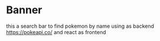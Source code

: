 # **Banner**

this a search bar to find pokemon by name using as backend https://pokeapi.co/ and react as frontend
